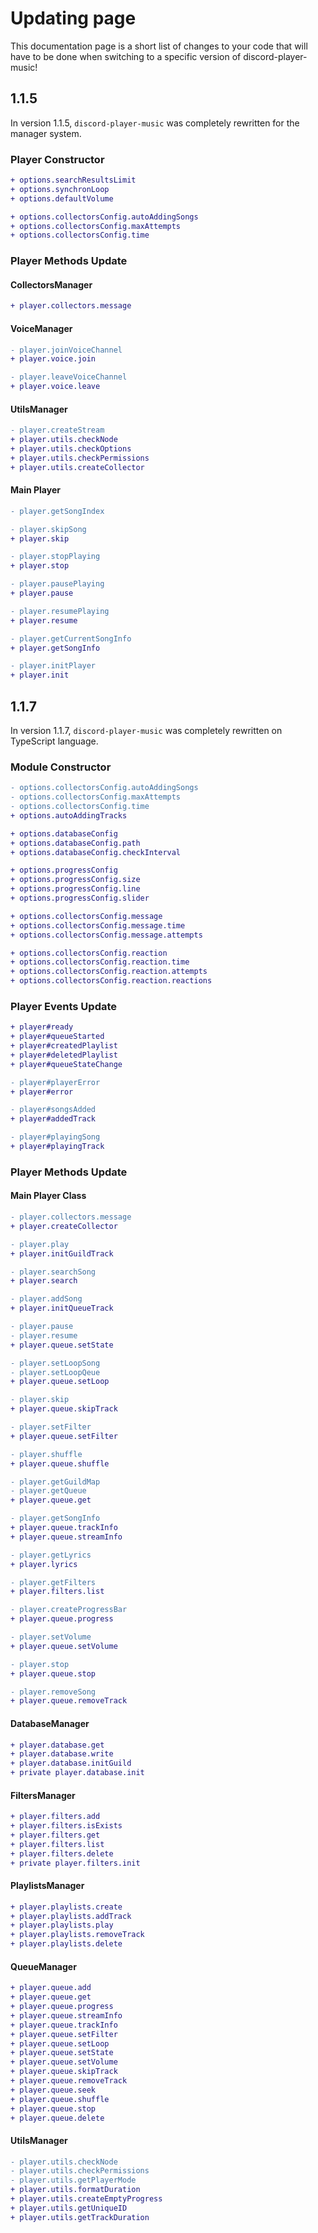 # Updating page

This documentation page is a short list of changes to your code that will have to be done when switching to a specific version of discord-player-music!

## 1.1.5
In version 1.1.5, `discord-player-music` was completely rewritten for the manager system.

### Player Constructor

```diff
+ options.searchResultsLimit
+ options.synchronLoop
+ options.defaultVolume

+ options.collectorsConfig.autoAddingSongs
+ options.collectorsConfig.maxAttempts
+ options.collectorsConfig.time
```

### Player Methods Update
#### CollectorsManager

```diff
+ player.collectors.message
```

#### VoiceManager

```diff
- player.joinVoiceChannel
+ player.voice.join

- player.leaveVoiceChannel
+ player.voice.leave
```

#### UtilsManager

```diff
- player.createStream
+ player.utils.checkNode
+ player.utils.checkOptions
+ player.utils.checkPermissions
+ player.utils.createCollector
```

#### Main Player

```diff
- player.getSongIndex

- player.skipSong
+ player.skip

- player.stopPlaying
+ player.stop

- player.pausePlaying
+ player.pause

- player.resumePlaying
+ player.resume

- player.getCurrentSongInfo
+ player.getSongInfo

- player.initPlayer
+ player.init
```

## 1.1.7
In version 1.1.7, `discord-player-music` was completely rewritten on TypeScript language.

### Module Constructor

```diff
- options.collectorsConfig.autoAddingSongs
- options.collectorsConfig.maxAttempts
- options.collectorsConfig.time
+ options.autoAddingTracks

+ options.databaseConfig
+ options.databaseConfig.path
+ options.databaseConfig.checkInterval

+ options.progressConfig
+ options.progressConfig.size
+ options.progressConfig.line
+ options.progressConfig.slider

+ options.collectorsConfig.message
+ options.collectorsConfig.message.time
+ options.collectorsConfig.message.attempts

+ options.collectorsConfig.reaction
+ options.collectorsConfig.reaction.time
+ options.collectorsConfig.reaction.attempts
+ options.collectorsConfig.reaction.reactions
```

### Player Events Update

```diff
+ player#ready
+ player#queueStarted
+ player#createdPlaylist
+ player#deletedPlaylist
+ player#queueStateChange

- player#playerError
+ player#error

- player#songsAdded
+ player#addedTrack

- player#playingSong
+ player#playingTrack
```

### Player Methods Update

#### Main Player Class

```diff
- player.collectors.message
+ player.createCollector

- player.play
+ player.initGuildTrack

- player.searchSong
+ player.search

- player.addSong
+ player.initQueueTrack

- player.pause
- player.resume
+ player.queue.setState

- player.setLoopSong
- player.setLoopQeue
+ player.queue.setLoop

- player.skip
+ player.queue.skipTrack

- player.setFilter
+ player.queue.setFilter

- player.shuffle
+ player.queue.shuffle

- player.getGuildMap
- player.getQueue
+ player.queue.get

- player.getSongInfo
+ player.queue.trackInfo
+ player.queue.streamInfo

- player.getLyrics
+ player.lyrics

- player.getFilters
+ player.filters.list

- player.createProgressBar
+ player.queue.progress

- player.setVolume
+ player.queue.setVolume

- player.stop
+ player.queue.stop

- player.removeSong
+ player.queue.removeTrack
```

#### DatabaseManager

```diff
+ player.database.get
+ player.database.write
+ player.database.initGuild
+ private player.database.init
```

#### FiltersManager

```diff
+ player.filters.add
+ player.filters.isExists
+ player.filters.get
+ player.filters.list
+ player.filters.delete
+ private player.filters.init
```

#### PlaylistsManager

```diff
+ player.playlists.create
+ player.playlists.addTrack
+ player.playlists.play
+ player.playlists.removeTrack
+ player.playlists.delete
```

#### QueueManager

```diff
+ player.queue.add
+ player.queue.get
+ player.queue.progress
+ player.queue.streamInfo
+ player.queue.trackInfo
+ player.queue.setFilter
+ player.queue.setLoop
+ player.queue.setState
+ player.queue.setVolume
+ player.queue.skipTrack
+ player.queue.removeTrack
+ player.queue.seek
+ player.queue.shuffle
+ player.queue.stop
+ player.queue.delete
```

#### UtilsManager

```diff
- player.utils.checkNode
- player.utils.checkPermissions
- player.utils.getPlayerMode
+ player.utils.formatDuration
+ player.utils.createEmptyProgress
+ player.utils.getUniqueID
+ player.utils.getTrackDuration
```